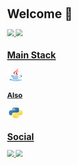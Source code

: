 # Welcome 🚦

<div>
  <a href="https://github.com/Diasszx">
    <img height="150em" src="https://github-readme-stats.vercel.app/api?username=Diasszx&show_icons=true&theme=dracula&include_all_commits=true&count_private=true"/>
    <img height="150em" src="https://github-readme-stats.vercel.app/api/top-langs/?username=Diasszx&layout=compact&langs_count=7&theme=dracula"/>
</div>

## Main Stack
<div style="display: flex">
  <img src="https://raw.githubusercontent.com/devicons/devicon/master/icons/java/java-original.svg" alt="Java" title="Java" height="30" width="40" align="center">
</div>

### Also
<div>
    <img src="https://raw.githubusercontent.com/devicons/devicon/master/icons/python/python-original.svg" align="center" alt="Python" title="Python" height="30" width="40" >
</div>

## Social
<div>
    <a href="adamrpdiass@hotmail.com" target="_blank">
      <img src="https://img.shields.io/badge/hotmail-0078D4?style=for-the-badge&logo=microsoft-outlook&logoColor=white">
    </a>
    <a href="https://www.linkedin.com/in/adam-ramos-ab02a3270/" target="_blank">
      <img src="https://img.shields.io/badge/-LinkedIn-%230077B5?style=for-the-badge&logo=linkedin&logoColor=white">
    </a>
</div><br>
